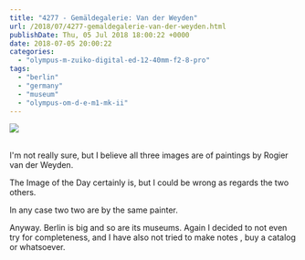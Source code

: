 ```yaml
---
title: "4277 - Gemäldegalerie: Van der Weyden"
url: /2018/07/4277-gemaldegalerie-van-der-weyden.html
publishDate: Thu, 05 Jul 2018 18:00:22 +0000
date: 2018-07-05 20:00:22
categories: 
  - "olympus-m-zuiko-digital-ed-12-40mm-f2-8-pro"
tags: 
  - "berlin"
  - "germany"
  - "museum"
  - "olympus-om-d-e-m1-mk-ii"
---
```

<div class="container">
<div class="center"><a target="_blank" href="https://d25zfm9zpd7gm5.cloudfront.net/1200x1200/2017/20170622_150136_lr.jpg"><img class="webfeedsFeaturedVisual" src="https://d25zfm9zpd7gm5.cloudfront.net/0600x0600/2017/20170622_150136_lr.jpg" /></a></div>
</div>
<br />

I'm not really sure, but I believe all three images are of paintings by Rogier van der Weyden. 

<a target="_blank" href="https://d25zfm9zpd7gm5.cloudfront.net/1200x1200/2017/20170622_145406_lr.jpg"><img style="margin: 0pt 0px 0pt 10px; float: right;" src="https://d25zfm9zpd7gm5.cloudfront.net/0150x0150/2017/20170622_145406_lr.jpg" alt="" border="0" /></a> The Image of the Day certainly is, but I could be wrong as regards the two others. 

<a target="_blank" href="https://d25zfm9zpd7gm5.cloudfront.net/1200x1200/2017/20170622_145346_lr.jpg"><img style="margin: 0pt 10px 0pt 0px; float: left;" src="https://d25zfm9zpd7gm5.cloudfront.net/0150x0150/2017/20170622_145346_lr.jpg" alt="" border="0" /></a> In any case two two are by the same painter.

Anyway. Berlin is big and so are its museums. Again I decided to not even try for completeness, and I have also not tried to make notes , buy a catalog or whatsoever. 


